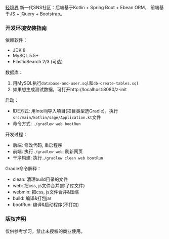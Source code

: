 [轻境界](https://www.qingjingjie.com/) 新一代SNS社区：后端基于Kotlin + Spring Boot + Ebean ORM， 前端基于JS + jQuery + Bootstrap。

### 开发环境安装指南

依赖软件：

- JDK 8
- MySQL 5.5+
- ElasticSearch 2/3 (可选)

数据库：

1. 用MySQL执行`database-and-user.sql`和`db-create-tables.sql`
2. 如果想生成测试数据，可打开http://localhost:8080/z-init

启动：

- IDE方式: 用Intellij导入项目(项目类型选Gradle)，执行`src/main/kotlin/sage/Application.kt`文件
- 命令方式: `./gradlew web bootRun`

开发过程：

- 后端: 修改代码, 重启程序
- 前端: 执行`./gradlew web`, 刷新网页
- 干净构建: 执行`./gradlew clean web bootRun`

Gradle命令解释：

- clean: 清理build目录的文件
- web: 把css, js文件合并(除了库文件)
- webmin: 把css, js文件合并&压缩
- build: 编译&打包jar
- bootRun: 编译&启动程序(不打包)

### 版权声明

仅供参考学习，禁止未授权的商业使用。